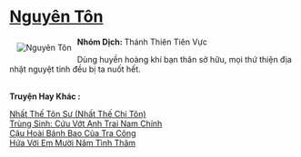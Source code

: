 <a href="https://utruyen.com/truyen/nguyen-ton/14284/" title="Nguyên Tôn"><h1>Nguyên Tôn</h1></a><div style="display:table"><img align="right" style="float: left; padding: 10px;" src="https://utruyen.com/images/story/200x260/nguyen-ton.jpg" alt="Nguyên Tôn"><b>Nhóm Dịch: </b>Thánh Thiên Tiên Vực<p></p>Dùng huyền hoàng khí bạn thân sở hữu, mọi thứ thiện địa nhật nguyệt tinh đều bị ta nuốt hết.</div><p><br><b>Truyện Hay Khác :</b></p><a href="https://utruyen.com/truyen/nhat-the-ton-su-nhat-the-chi-ton/17556/" alt="Nhất Thế Tôn Sư (Nhất Thế Chi Tôn)">Nhất Thế Tôn Sư (Nhất Thế Chi Tôn)</a><br/><a href="https://github.com/quanluxury/ngontinhhot/tree/master/truyenhay/19186/" alt="Trùng Sinh: Cứu Vớt Anh Trai Nam Chính">Trùng Sinh: Cứu Vớt Anh Trai Nam Chính</a><br/><a href="https://github.com/quanluxury/ngontinhhot/tree/master/truyenhay/18918/" alt="Cậu Hoài Bánh Bao Của Tra Công">Cậu Hoài Bánh Bao Của Tra Công</a><br/><a href="https://github.com/quanluxury/ngontinhhot/tree/master/truyenhay/19100/" alt="Hứa Với Em Mười Năm Tình Thâm">Hứa Với Em Mười Năm Tình Thâm</a><br/>
